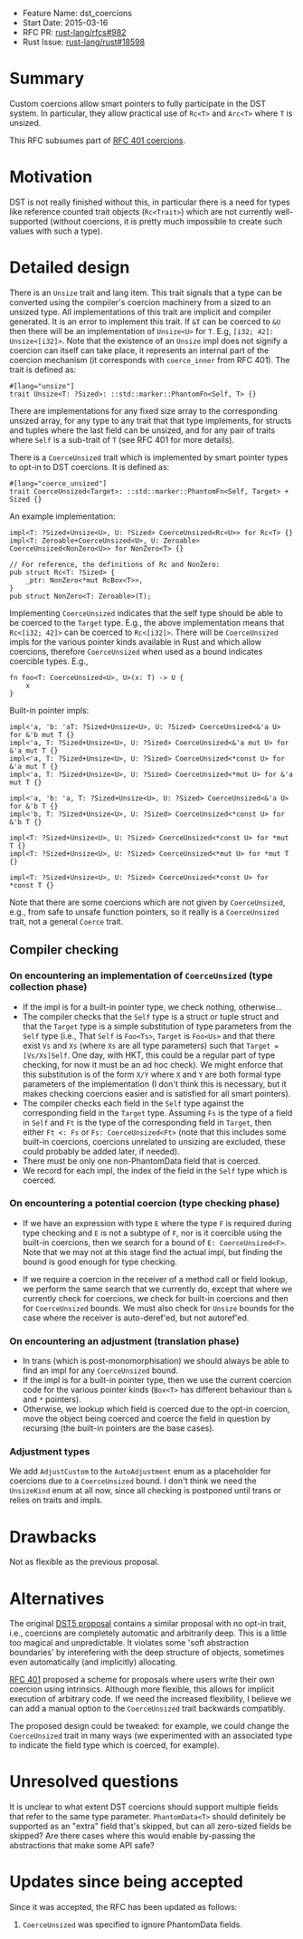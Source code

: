 - Feature Name: dst_coercions
- Start Date: 2015-03-16
- RFC PR: [rust-lang/rfcs#982](https://github.com/rust-lang/rfcs/pull/982)
- Rust Issue: [rust-lang/rust#18598](https://github.com/rust-lang/rust/issues/18598)

# Summary

Custom coercions allow smart pointers to fully participate in the DST system.
In particular, they allow practical use of `Rc<T>` and `Arc<T>` where `T` is unsized.

This RFC subsumes part of [RFC 401 coercions](https://github.com/rust-lang/rfcs/blob/master/text/0401-coercions.md).

# Motivation

DST is not really finished without this, in particular there is a need for types
like reference counted trait objects (`Rc<Trait>`) which are not currently well-
supported (without coercions, it is pretty much impossible to create such values
with such a type).

# Detailed design

There is an `Unsize` trait and lang item. This trait signals that a type can be
converted using the compiler's coercion machinery from a sized to an unsized
type. All implementations of this trait are implicit and compiler generated. It
is an error to implement this trait. If `&T` can be coerced to `&U` then there
will be an implementation of `Unsize<U>` for `T`. E.g, `[i32; 42]:
Unsize<[i32]>`. Note that the existence of an `Unsize` impl does not signify a
coercion can itself can take place, it represents an internal part of the
coercion mechanism (it corresponds with `coerce_inner` from  RFC 401). The trait
is defined as:

```
#[lang="unsize"]
trait Unsize<T: ?Sized>: ::std::marker::PhantomFn<Self, T> {}
```

There are implementations for any fixed size array to the corresponding unsized
array, for any type to any trait that that type implements, for structs and
tuples where the last field can be unsized, and for any pair of traits where
`Self` is a sub-trait of `T` (see RFC 401 for more details).

There is a `CoerceUnsized` trait which is implemented by smart pointer types to
opt-in to DST coercions. It is defined as:

```
#[lang="coerce_unsized"]
trait CoerceUnsized<Target>: ::std::marker::PhantomFn<Self, Target> + Sized {}
```

An example implementation:

```
impl<T: ?Sized+Unsize<U>, U: ?Sized> CoerceUnsized<Rc<U>> for Rc<T> {}
impl<T: Zeroable+CoerceUnsized<U>, U: Zeroable> CoerceUnsized<NonZero<U>> for NonZero<T> {}

// For reference, the definitions of Rc and NonZero:
pub struct Rc<T: ?Sized> {
    _ptr: NonZero<*mut RcBox<T>>,
}
pub struct NonZero<T: Zeroable>(T);
```

Implementing `CoerceUnsized` indicates that the self type should be able to be
coerced to the `Target` type. E.g., the above implementation means that
`Rc<[i32; 42]>` can be coerced to `Rc<[i32]>`. There will be `CoerceUnsized` impls
for the various pointer kinds available in Rust and which allow coercions, therefore
`CoerceUnsized` when used as a bound indicates coercible types. E.g.,

```
fn foo<T: CoerceUnsized<U>, U>(x: T) -> U {
    x
}
```

Built-in pointer impls:

```
impl<'a, 'b: 'aT: ?Sized+Unsize<U>, U: ?Sized> CoerceUnsized<&'a U> for &'b mut T {}
impl<'a, T: ?Sized+Unsize<U>, U: ?Sized> CoerceUnsized<&'a mut U> for &'a mut T {}
impl<'a, T: ?Sized+Unsize<U>, U: ?Sized> CoerceUnsized<*const U> for &'a mut T {}
impl<'a, T: ?Sized+Unsize<U>, U: ?Sized> CoerceUnsized<*mut U> for &'a mut T {}

impl<'a, 'b: 'a, T: ?Sized+Unsize<U>, U: ?Sized> CoerceUnsized<&'a U> for &'b T {}
impl<'b, T: ?Sized+Unsize<U>, U: ?Sized> CoerceUnsized<*const U> for &'b T {}

impl<T: ?Sized+Unsize<U>, U: ?Sized> CoerceUnsized<*const U> for *mut T {}
impl<T: ?Sized+Unsize<U>, U: ?Sized> CoerceUnsized<*mut U> for *mut T {}

impl<T: ?Sized+Unsize<U>, U: ?Sized> CoerceUnsized<*const U> for *const T {}
```

Note that there are some coercions which are not given by `CoerceUnsized`, e.g.,
from safe to unsafe function pointers, so it really is a `CoerceUnsized` trait,
not a general `Coerce` trait.


## Compiler checking

### On encountering an implementation of `CoerceUnsized` (type collection phase)

* If the impl is for a built-in pointer type, we check nothing, otherwise...
* The compiler checks that the `Self` type is a struct or tuple struct and that
the `Target` type is a simple substitution of type parameters from the `Self`
type (i.e., That `Self` is `Foo<Ts>`, `Target` is `Foo<Us>` and that there exist
`Vs` and `Xs` (where `Xs` are all type parameters) such that `Target = [Vs/Xs]Self`.
One day, with HKT, this could be a regular part of type checking, for now
it must be an ad hoc check). We might enforce that this substitution is of the
form `X/Y` where `X` and `Y` are both formal type parameters of the
implementation (I don't think this is necessary, but it makes checking coercions
easier and is satisfied for all smart pointers).
* The compiler checks each field in the `Self` type against the corresponding field
in the `Target` type. Assuming `Fs` is the type of a field in `Self` and `Ft` is
the type of the corresponding field in `Target`, then either `Ft <: Fs` or
`Fs: CoerceUnsized<Ft>` (note that this includes some built-in coercions, coercions
unrelated to unsizing are excluded, these could probably be added later, if needed).
* There must be only one non-PhantomData field that is coerced.
* We record for each impl, the index of the field in the `Self` type which is
coerced.

### On encountering a potential coercion (type checking phase)

* If we have an expression with type `E` where the type `F` is required during
type checking and `E` is not a subtype of `F`, nor is it coercible using the
built-in coercions, then we search for a bound of `E: CoerceUnsized<F>`. Note
that we may not at this stage find the actual impl, but finding the bound is
good enough for type checking.

* If we require a coercion in the receiver of a method call or field lookup, we
perform the same search that we currently do, except that where we currently
check for coercions, we check for built-in coercions and then for `CoerceUnsized`
bounds. We must also check for `Unsize` bounds for the case where the receiver
is auto-deref'ed, but not autoref'ed.


### On encountering an adjustment (translation phase)

* In trans (which is post-monomorphisation) we should always be able to find an
impl for any `CoerceUnsized` bound.
* If the impl is for a built-in pointer type, then we use the current coercion
code for the various pointer kinds (`Box<T>` has different behaviour than `&` and
`*` pointers).
* Otherwise, we lookup which field is coerced due to the opt-in coercion, move
the object being coerced and coerce the field in question by recursing (the
built-in pointers are the base cases).


### Adjustment types

We add `AdjustCustom` to the `AutoAdjustment` enum as a placeholder for coercions
due to a `CoerceUnsized` bound. I don't think we need the `UnsizeKind` enum at
all now, since all checking is postponed until trans or relies on traits and impls.


# Drawbacks

Not as flexible as the previous proposal.

# Alternatives

The original [DST5 proposal](http://smallcultfollowing.com/babysteps/blog/2014/01/05/dst-take-5/)
contains a similar proposal with no opt-in trait, i.e., coercions are completely
automatic and arbitrarily deep. This is a little too magical and unpredictable.
It violates some 'soft abstraction boundaries' by interefering with the deep
structure of objects, sometimes even automatically (and implicitly) allocating.

[RFC 401](https://github.com/rust-lang/rfcs/blob/master/text/0401-coercions.md)
proposed a scheme for proposals where users write their own coercion using
intrinsics. Although more flexible, this allows for implicit execution of
arbitrary code. If we need the increased flexibility, I believe we can add a
manual option to the `CoerceUnsized` trait backwards compatibly.

The proposed design could be tweaked: for example, we could change the
`CoerceUnsized` trait in many ways (we experimented with an associated type to
indicate the field type which is coerced, for example).

# Unresolved questions

It is unclear to what extent DST coercions should support multiple fields that
refer to the same type parameter. `PhantomData<T>` should definitely be
supported as an "extra" field that's skipped, but can all zero-sized fields
be skipped? Are there cases where this would enable by-passing the abstractions
that make some API safe?

# Updates since being accepted

Since it was accepted, the RFC has been updated as follows:

1. `CoerceUnsized` was specified to ignore PhantomData fields.

